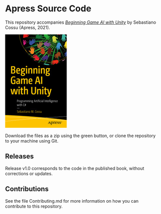 # Apress Source Code

This repository accompanies [*Beginning Game AI with Unity*](https://www.apress.com/9781484263549) by Sebastiano Cossu (Apress, 2021).

[comment]: #cover
![Cover image](9781484263549.jpg)

Download the files as a zip using the green button, or clone the repository to your machine using Git.

## Releases

Release v1.0 corresponds to the code in the published book, without corrections or updates.

## Contributions

See the file Contributing.md for more information on how you can contribute to this repository.